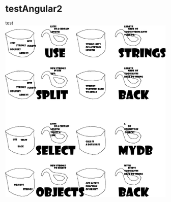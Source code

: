 # testAngular2
test 
![alt tag](https://github.com/CBroemse/testAngular2/blob/master/archive/receipe1.png)
